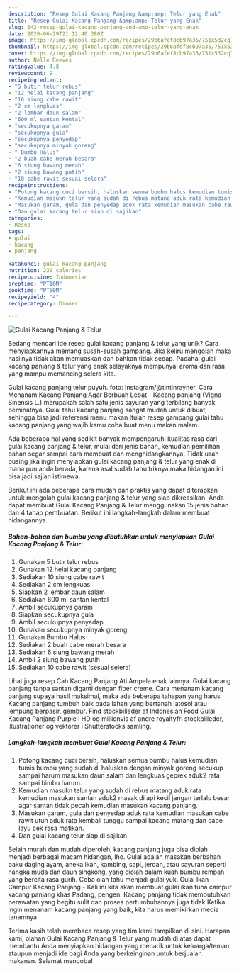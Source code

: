 ```yaml
---
description: "Resep Gulai Kacang Panjang &amp;amp; Telur yang Enak"
title: "Resep Gulai Kacang Panjang &amp;amp; Telur yang Enak"
slug: 542-resep-gulai-kacang-panjang-and-amp-telur-yang-enak
date: 2020-06-29T21:12:40.380Z
image: https://img-global.cpcdn.com/recipes/29b6afef8cb97a35/751x532cq70/gulai-kacang-panjang-telur-foto-resep-utama.jpg
thumbnail: https://img-global.cpcdn.com/recipes/29b6afef8cb97a35/751x532cq70/gulai-kacang-panjang-telur-foto-resep-utama.jpg
cover: https://img-global.cpcdn.com/recipes/29b6afef8cb97a35/751x532cq70/gulai-kacang-panjang-telur-foto-resep-utama.jpg
author: Nelle Reeves
ratingvalue: 4.8
reviewcount: 9
recipeingredient:
- "5 butir telur rebus"
- "12 helai kacang panjang"
- "10 siung cabe rawit"
- "2 cm lengkuas"
- "2 lembar daun salam"
- "600 ml santan kental"
- "secukupnya garam"
- "secukupnya gula"
- "secukupnya penyedap"
- "secukupnya minyak goreng"
- " Bumbu Halus"
- "2 buah cabe merah besara"
- "6 siung bawang merah"
- "2 siung bawang putih"
- "10 cabe rawit sesuai selera"
recipeinstructions:
- "Potong kacang cuci bersih, haluskan semua bumbu halus kemudian tumis bumbu yang sudah di haluskan dengan minyak goreng secukup sampai harum masukan daun salam dan lengkuas geprek aduk2 rata sampai bimbu harum."
- "Kemudian masukn telur yang sudah di rebus matang aduk rata kemudian masukan santan aduk2 masak di api kecil jangan terlalu besar agar santan tidak pecah kemudian masukan kacang panjang."
- "Masukan garam, gula dan penyedap aduk rata kemudian masukan cabe rawit utuh aduk rata kembali tunggu sampai kacang matang dan cabe layu cek rasa matikan."
- "Dan gulai kacang telur siap di sajikan"
categories:
- Resep
tags:
- gulai
- kacang
- panjang

katakunci: gulai kacang panjang 
nutrition: 239 calories
recipecuisine: Indonesian
preptime: "PT10M"
cooktime: "PT50M"
recipeyield: "4"
recipecategory: Dinner

---
```



![Gulai Kacang Panjang &amp; Telur](https://img-global.cpcdn.com/recipes/29b6afef8cb97a35/751x532cq70/gulai-kacang-panjang-telur-foto-resep-utama.jpg)

Sedang mencari ide resep gulai kacang panjang &amp; telur yang unik? Cara menyiapkannya memang susah-susah gampang. Jika keliru mengolah maka hasilnya tidak akan memuaskan dan bahkan tidak sedap. Padahal gulai kacang panjang &amp; telur yang enak selayaknya mempunyai aroma dan rasa yang mampu memancing selera kita.

Gulai kacang panjang telur puyuh. foto: Instagram/@tintinrayner. Cara Menanam Kacang Panjang Agar Berbuah Lebat - Kacang panjang (Vigna Sinensis L.) merupakah salah satu jenis sayuran yang terbilang banyak peminatnya. Gulai tahu kacang panjang sangat mudah untuk dibuat, sehingga bisa jadi referensi menu makan Itulah resep gampang gulai tahu kacang panjang yang wajib kamu coba buat menu makan malam.

Ada beberapa hal yang sedikit banyak mempengaruhi kualitas rasa dari gulai kacang panjang &amp; telur, mulai dari jenis bahan, kemudian pemilihan bahan segar sampai cara membuat dan menghidangkannya. Tidak usah pusing jika ingin menyiapkan gulai kacang panjang &amp; telur yang enak di mana pun anda berada, karena asal sudah tahu triknya maka hidangan ini bisa jadi sajian istimewa.


Berikut ini ada beberapa cara mudah dan praktis yang dapat diterapkan untuk mengolah gulai kacang panjang &amp; telur yang siap dikreasikan. Anda dapat membuat Gulai Kacang Panjang &amp; Telur menggunakan 15 jenis bahan dan 4 tahap pembuatan. Berikut ini langkah-langkah dalam membuat hidangannya.

<!--inarticleads1-->

##### Bahan-bahan dan bumbu yang dibutuhkan untuk menyiapkan Gulai Kacang Panjang &amp; Telur:

1. Gunakan 5 butir telur rebus
1. Gunakan 12 helai kacang panjang
1. Sediakan 10 siung cabe rawit
1. Sediakan 2 cm lengkuas
1. Siapkan 2 lembar daun salam
1. Sediakan 600 ml santan kental
1. Ambil secukupnya garam
1. Siapkan secukupnya gula
1. Ambil secukupnya penyedap
1. Gunakan secukupnya minyak goreng
1. Gunakan  Bumbu Halus
1. Sediakan 2 buah cabe merah besara
1. Sediakan 6 siung bawang merah
1. Ambil 2 siung bawang putih
1. Sediakan 10 cabe rawit (sesuai selera)


Lihat juga resep Cah Kacang Panjang Ati Ampela enak lainnya. Gulai kacang panjang tanpa santan diganti dengan fiber creme. Cara menanam kacang panjang supaya hasil maksimal, maka ada beberapa tahapan yang harus Kacang panjang tumbuh baik pada lahan yang bertanah latosol atau lempung berpasir, gembur. Find stockbilleder af Indonesian Food Gulai Kacang Panjang Purple i HD og millionvis af andre royaltyfri stockbilleder, illustrationer og vektorer i Shutterstocks samling. 

<!--inarticleads2-->

##### Langkah-langkah membuat Gulai Kacang Panjang &amp; Telur:

1. Potong kacang cuci bersih, haluskan semua bumbu halus kemudian tumis bumbu yang sudah di haluskan dengan minyak goreng secukup sampai harum masukan daun salam dan lengkuas geprek aduk2 rata sampai bimbu harum.
1. Kemudian masukn telur yang sudah di rebus matang aduk rata kemudian masukan santan aduk2 masak di api kecil jangan terlalu besar agar santan tidak pecah kemudian masukan kacang panjang.
1. Masukan garam, gula dan penyedap aduk rata kemudian masukan cabe rawit utuh aduk rata kembali tunggu sampai kacang matang dan cabe layu cek rasa matikan.
1. Dan gulai kacang telur siap di sajikan


Selain murah dan mudah diperoleh, kacang panjang juga bisa diolah menjadi berbagai macam hidangan, lho. Gulai adalah masakan berbahan baku daging ayam, aneka ikan, kambing, sapi, jeroan, atau sayuran seperti nangka muda dan daun singkong, yang diolah dalam kuah bumbu rempah yang bercita rasa gurih. Coba olah tahu menjadi gulai yuk. Gulai Ikan Campur Kacang Panjang - Kali ini kita akan membuat gulai ikan tuna campur kacang panjang khas Padang, pengen. Kacang panjang tidak membutuhkan perawatan yang begitu sulit dan proses pertumbuhannya juga tidak Ketika ingin menanam kacang panjang yang baik, kita harus memikirkan media tanamnya. 

Terima kasih telah membaca resep yang tim kami tampilkan di sini. Harapan kami, olahan Gulai Kacang Panjang &amp; Telur yang mudah di atas dapat membantu Anda menyiapkan hidangan yang menarik untuk keluarga/teman ataupun menjadi ide bagi Anda yang berkeinginan untuk berjualan makanan. Selamat mencoba!
